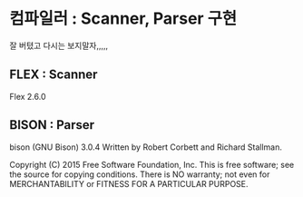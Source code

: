 # 컴파일러 : Scanner, Parser 구현 

잘 버텼고 다시는 보지말자,,,,,

## FLEX  : Scanner 
Flex 2.6.0
## BISON : Parser
bison (GNU Bison) 3.0.4
Written by Robert Corbett and Richard Stallman.

Copyright (C) 2015 Free Software Foundation, Inc.
This is free software; see the source for copying conditions.  There is NO
warranty; not even for MERCHANTABILITY or FITNESS FOR A PARTICULAR PURPOSE.